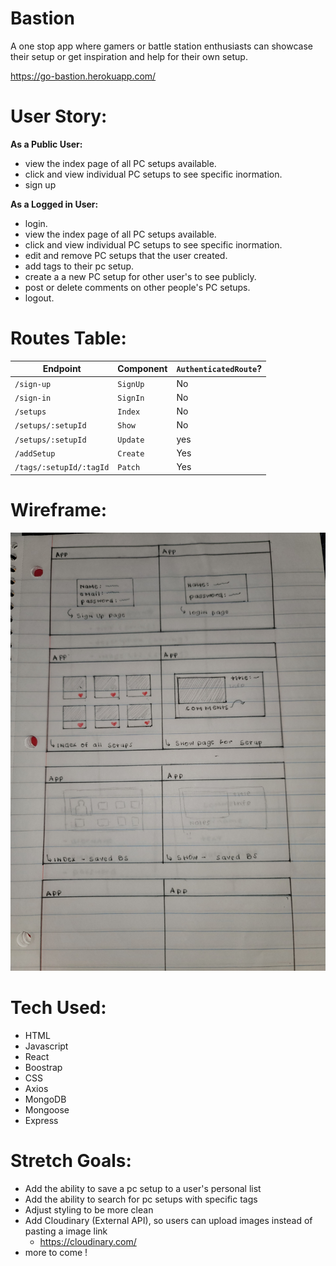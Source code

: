 # Bastion
A one stop app where gamers or battle station enthusiasts can showcase their setup or get inspiration and help for their own setup.

https://go-bastion.herokuapp.com/

# User Story:
**As a Public User:**
- view the index page of all PC setups available.
- click and view individual PC setups to see specific inormation.
- sign up

**As a Logged in User:**
- login.
- view the index page of all PC setups available.
- click and view individual PC setups to see specific inormation.
- edit and remove PC setups that the user created.
- add tags to their pc setup.
- create a a new PC setup for other user's to see publicly.
- post or delete comments on other people's PC setups.
- logout.

# Routes Table:

| Endpoint         | Component | `AuthenticatedRoute`? |
|------------------|-------------------|-------|
| `/sign-up`       | `SignUp`    | No |
| `/sign-in`       | `SignIn`    | No |
| `/setups`  | `Index`     | No |
| `/setups/:setupId`  | `Show`| No |
| `/setups/:setupId`  | `Update`| yes |
| `/addSetup`      | `Create`   | Yes | 
| `/tags/:setupId/:tagId`  | `Patch`| Yes |

# Wireframe:
![layout](public/WRFMp4.jpg)

# Tech Used:
- HTML
- Javascript
- React
- Boostrap
- CSS
- Axios
- MongoDB
- Mongoose
- Express

# Stretch Goals:
- Add the ability to save a pc setup to a user's personal list
- Add the ability to search for pc setups with specific tags
- Adjust styling to be more clean
- Add Cloudinary (External API), so users can upload images instead of pasting a image link
    * https://cloudinary.com/
- more to come !
